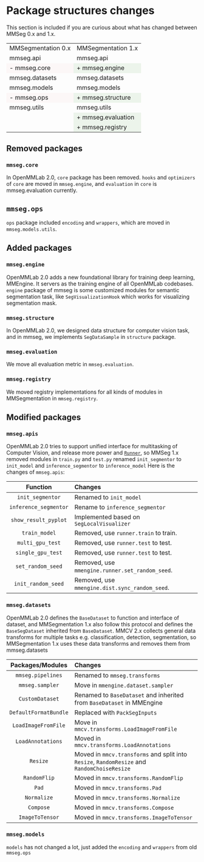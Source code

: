# Package structures changes

This section is included if you are curious about what has changed between MMSeg 0.x and 1.x.

<table>
<tr>
<td>MMSegmentation 0.x</td>
<td>MMSegmentation 1.x</td>
</tr>
<tr>
<td>mmseg.api</td>
<td>mmseg.api</td>
</tr>
<tr>
<td bgcolor=#fcf7f7>- mmseg.core</td>
<td bgcolor=#ecf4eb>+ mmseg.engine</td>
</tr>
<tr>
<td>mmseg.datasets</td>
<td>mmseg.datasets</td>
</tr>
<tr>
<td>mmseg.models</td>
<td>mmseg.models</td>
</tr>
<tr>
<td bgcolor=#fcf7f7>- mmseg.ops</td>
<td bgcolor=#ecf4eb>+ mmseg.structure</td>
</tr>
<tr>
<td>mmseg.utils</td>
<td>mmseg.utils</td>
</tr>
<tr>
<td></td>
<td bgcolor=#ecf4eb>+ mmseg.evaluation</td>
</tr>
<tr>
<td></td>
<td bgcolor=#ecf4eb>+ mmseg.registry</td>
<tr>
</table>

## Removed packages

### `mmseg.core`

In OpenMMLab 2.0, `core` package has been removed. `hooks` and `optimizers` of `core` are moved in `mmseg.engine`, and `evaluation` in `core` is mmseg.evaluation currently.

## `mmseg.ops`

`ops` package included `encoding` and `wrappers`, which are moved in `mmseg.models.utils`.

## Added packages

### `mmseg.engine`

OpenMMLab 2.0 adds a new foundational library for training deep learning, MMEngine. It servers as the training engine of all OpenMMLab codebases.
`engine` package of mmseg is some customized modules for semantic segmentation task, like `SegVisualizationHook` which works for visualizing segmentation mask.

### `mmseg.structure`

In OpenMMLab 2.0, we designed data structure for computer vision task, and in mmseg, we implements `SegDataSample` in `structure` package.

### `mmseg.evaluation`

We move all evaluation metric in `mmseg.evaluation`.

### `mmseg.registry`

We moved registry implementations for all kinds of modules in MMSegmentation in `mmseg.registry`.

## Modified packages

### `mmseg.apis`

OpenMMLab 2.0 tries to support unified interface for multitasking of Computer Vision,
and release more power and [`Runner`](https://github.com/open-mmlab/mmengine/blob/main/docs/en/design/runner.md),
so MMSeg 1.x removed modules in `train.py` and `test.py` renamed `init_segmentor` to `init_model` and `inference_segmentor` to `inference_model`
Here is the changes of `mmseg.apis`:

|       Function        | Changes                                         |
| :-------------------: | :---------------------------------------------- |
|   `init_segmentor`    | Renamed to `init_model`                         |
| `inference_segmentor` | Rename to `inference_segmentor`                 |
| `show_result_pyplot`  | Implemented based on `SegLocalVisualizer`       |
|     `train_model`     | Removed, use `runner.train` to train.           |
|   `multi_gpu_test`    | Removed, use `runner.test` to test.             |
|   `single_gpu_test`   | Removed, use `runner.test` to test.             |
|   `set_random_seed`   | Removed, use `mmengine.runner.set_random_seed`. |
|  `init_random_seed`   | Removed, use `mmengine.dist.sync_random_seed`.  |

### `mmseg.datasets`

OpenMMLab 2.0 defines the `BaseDataset` to function and interface of dataset, and MMSegmentation 1.x also follow this protocol and defines the `BaseSegDataset` inherited from `BaseDataset`. MMCV 2.x collects general data transforms for multiple tasks e.g. classification, detection, segmentation, so MMSegmentation 1.x uses these data transforms and removes them from mmseg.datasets

|   Packages/Modules    | Changes                                                                                     |
| :-------------------: | :------------------------------------------------------------------------------------------ |
|   `mmseg.pipelines`   | Renamed to `mmseg.transforms`                                                               |
|    `mmseg.sampler`    | Move in `mmengine.dataset.sampler`                                                          |
|    `CustomDataset`    | Renamed to `BaseDataset` and inherited from `BaseDataset` in MMEngine                       |
| `DefaultFormatBundle` | Replaced with `PackSegInputs`                                                               |
|  `LoadImageFromFile`  | Move in `mmcv.transforms.LoadImageFromFile`                                                 |
|   `LoadAnnotations`   | Moved in `mmcv.transforms.LoadAnnotations`                                                  |
|       `Resize`        | Moved in `mmcv.transforms` and split into `Resize`, `RandomResize` and `RandomChoiseResize` |
|     `RandomFlip`      | Moved in `mmcv.transforms.RandomFlip`                                                       |
|         `Pad`         | Moved in `mmcv.transforms.Pad`                                                              |
|      `Normalize`      | Moved in `mmcv.transforms.Normalize`                                                        |
|       `Compose`       | Moved in `mmcv.transforms.Compose`                                                          |
|    `ImageToTensor`    | Moved in `mmcv.transforms.ImageToTensor`                                                    |

### `mmseg.models`

`models` has not changed a lot, just added the `encoding` and `wrappers` from old `mmseg.ops`
